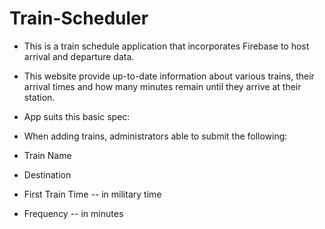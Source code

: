 # Train-Scheduler
* This is a train schedule application that incorporates Firebase to host arrival and departure data.
* This website provide up-to-date information about various trains, their arrival times and how many minutes remain until they arrive at their station.

* App suits this basic spec:
* When adding trains, administrators able to submit the following:
* Train Name
* Destination 
* First Train Time -- in military time
* Frequency -- in minutes

